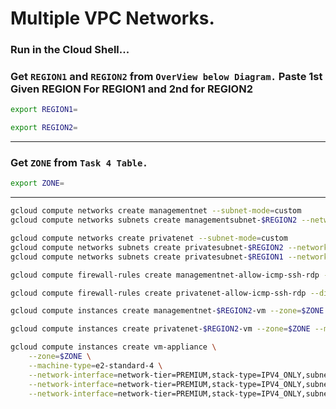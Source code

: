 # Multiple VPC Networks.

### Run in the Cloud Shell...
### Get `REGION1` and `REGION2` from `OverView below Diagram.` Paste 1st Given REGION For REGION1 and 2nd for REGION2
```bash
export REGION1=
```
```bash
export REGION2=
```
---
### Get `ZONE` from `Task 4 Table.`
```bash
export ZONE=
```
---
```bash
gcloud compute networks create managementnet --subnet-mode=custom
gcloud compute networks subnets create managementsubnet-$REGION2 --network=managementnet --region=$REGION2 --range=10.130.0.0/20
```
```bash
gcloud compute networks create privatenet --subnet-mode=custom
gcloud compute networks subnets create privatesubnet-$REGION2 --network=privatenet --region=$REGION2 --range=172.16.0.0/24
gcloud compute networks subnets create privatesubnet-$REGION1 --network=privatenet --region=$REGION1 --range=172.20.0.0/20

gcloud compute firewall-rules create managementnet-allow-icmp-ssh-rdp --direction=INGRESS --priority=1000 --network=managementnet --action=ALLOW --rules=icmp,tcp:22,tcp:3389 --source-ranges=0.0.0.0/0

gcloud compute firewall-rules create privatenet-allow-icmp-ssh-rdp --direction=INGRESS --priority=1000 --network=privatenet --action=ALLOW --rules=icmp,tcp:22,tcp:3389 --source-ranges=0.0.0.0/0
```
```bash
gcloud compute instances create managementnet-$REGION2-vm --zone=$ZONE --machine-type=e2-micro --subnet=managementsubnet-$REGION2

gcloud compute instances create privatenet-$REGION2-vm --zone=$ZONE --machine-type=e2-micro --subnet=privatesubnet-$REGION2

gcloud compute instances create vm-appliance \
    --zone=$ZONE \
    --machine-type=e2-standard-4 \
    --network-interface=network-tier=PREMIUM,stack-type=IPV4_ONLY,subnet=privatesubnet-$REGION2 \
    --network-interface=network-tier=PREMIUM,stack-type=IPV4_ONLY,subnet=managementsubnet-$REGION2 \
    --network-interface=network-tier=PREMIUM,stack-type=IPV4_ONLY,subnet=mynetwork 

```
<!-- gcloud compute networks subnets create managementsubnet-eu --network=managementnet --region=europe-west1 --range=172.20.0.0/20 -->

<!-- gcloud compute instances create vm-appliance --project=$DEVSHELL_PROJECT_ID --zone=$ZONE --machine-type=e2-standard-4 --network-interface=network-tier=PREMIUM,stack-type=IPV4_ONLY,subnet=managementsubnet-us --network-interface=network-tier=PREMIUM,stack-type=IPV4_ONLY,subnet=privatesubnet-us --network-interface=network-tier=PREMIUM,stack-type=IPV4_ONLY,subnet=mynetwork --metadata=enable-oslogin=true --maintenance-policy=MIGRATE --provisioning-model=STANDARD --scopes=https://www.googleapis.com/auth/devstorage.read_only,https://www.googleapis.com/auth/logging.write,https://www.googleapis.com/auth/monitoring.write,https://www.googleapis.com/auth/servicecontrol,https://www.googleapis.com/auth/service.management.readonly,https://www.googleapis.com/auth/trace.append --create-disk=auto-delete=yes,boot=yes,device-name=vm-appliance,image=projects/debian-cloud/global/images/debian-11-bullseye-v20230711,mode=rw,size=10,type=projects/$DEVSHELL_PROJECT_ID/zones/$ZONE/diskTypes/pd-balanced --no-shielded-secure-boot --shielded-vtpm --shielded-integrity-monitoring --labels=goog-ec-src=vm_add-gcloud --reservation-affinity=any -->

